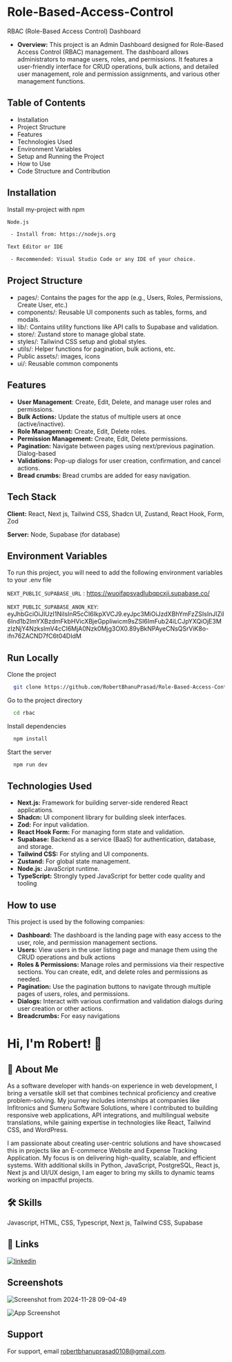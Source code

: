 # Role-Based-Access-Control

RBAC (Role-Based Access Control) Dashboard

- **Overview:**
     This project is an Admin Dashboard designed for Role-Based Access Control (RBAC) management. The dashboard allows administrators to manage users, roles, and permissions. It features a user-friendly interface for CRUD operations, bulk actions, and detailed user management, role and permission assignments, and various other management functions.

## Table of Contents
    
 - Installation
 - Project Structure
 - Features
 - Technologies Used
 - Environment Variables
 - Setup and Running the Project
 - How to Use
 - Code Structure and Contribution

## Installation

Install my-project with npm

```bash
Node.js

 - Install from: https://nodejs.org

Text Editor or IDE

 - Recommended: Visual Studio Code or any IDE of your choice.
```
## Project Structure

 - pages/: Contains the pages for the app (e.g., Users, Roles, Permissions, Create User, etc.)
 - components/: Reusable UI components such as tables, forms, and modals.
 - lib/: Contains utility functions like API calls to Supabase and validation.
 - store/: Zustand store to manage global state.
 - styles/: Tailwind CSS setup and global styles.
 - utils/: Helper functions for pagination, bulk actions, etc.
 - Public assets/: images, icons
 - ui/: Reusable common components



## Features

- **User Management**: Create, Edit, Delete, and manage user roles and permissions.
- **Bulk Actions:** Update the status of multiple users at once (active/inactive).
- **Role Management:** Create, Edit, Delete roles.
- **Permission Management:** Create, Edit, Delete permissions.
- **Pagination:** Navigate between pages using next/previous pagination.
  Dialog-based 
-  **Validations:** Pop-up dialogs for user creation, confirmation,    and cancel actions.
- **Bread crumbs:** Bread crumbs are added for easy navigation.



## Tech Stack

**Client:**  React, Next js, Tailwind CSS, Shadcn UI, Zustand, React Hook, Form, Zod

**Server:**  Node, Supabase (for database)

## Environment Variables

To run this project, you will need to add the following environment variables to your .env file

`NEXT_PUBLIC_SUPABASE_URL` : https://wuoifapsvadlubqpcxji.supabase.co/

`NEXT_PUBLIC_SUPABASE_ANON_KEY`: eyJhbGciOiJIUzI1NiIsInR5cCI6IkpXVCJ9.eyJpc3MiOiJzdXBhYmFzZSIsInJlZiI6Ind1b2lmYXBzdmFkbHVicXBjeGppIiwicm9sZSI6ImFub24iLCJpYXQiOjE3MzIzNjY4NzksImV4cCI6MjA0Nzk0Mjg3OX0.89yBkNPAyeCNsQSrViK8o-ifn76ZACND7fC6t04DIdM

## Run Locally

Clone the project

```bash
  git clone https://github.com/RobertBhanuPrasad/Role-Based-Access-Control.git
```

Go to the project directory

```bash
  cd rbac
```

Install dependencies

```bash
  npm install
```

Start the server

```bash
  npm run dev
```

## Technologies Used

- **Next.js:** Framework for building server-side rendered React applications.
- **Shadcn:** UI component library for building sleek interfaces.
- **Zod:** For input validation.
- **React Hook Form:** For managing form state and validation.
- **Supabase:** Backend as a service (BaaS) for authentication, database, and storage.
- **Tailwind CSS:** For styling and UI components.
- **Zustand:** For global state management.
- **Node.js:** JavaScript runtime.
- **TypeScript:** Strongly typed JavaScript for better code quality and tooling
## How to use

This project is used by the following companies:

- **Dashboard:** The dashboard is the landing page with easy access to the user, role, and permission management sections.
- **Users:** View users in the user listing page and manage them using the CRUD operations and bulk actions
- **Roles & Permissions:** Manage roles and permissions via their respective sections. You can create, edit, and delete roles and permissions as needed.
- **Pagination:** Use the pagination buttons to navigate through multiple pages of users, roles, and permissions.
- **Dialogs:** Interact with various confirmation and validation dialogs during user creation or other actions.
- **Breadcrumbs:** For easy navigations


# Hi, I'm Robert! 👋


## 🚀 About Me
As a software developer with hands-on experience in web development, I bring a versatile skill set that combines technical proficiency and creative problem-solving. My journey includes internships at companies like Infitronics and Sumeru Software Solutions, where I contributed to building responsive web applications, API integrations, and multilingual website translations, while gaining expertise in technologies like React, Tailwind CSS, and WordPress.

I am passionate about creating user-centric solutions and have showcased this in projects like an E-commerce Website and Expense Tracking Application. My focus is on delivering high-quality, scalable, and efficient systems. With additional skills in Python, JavaScript, PostgreSQL, React js, Next js and UI/UX design, I am eager to bring my skills to dynamic teams working on impactful projects.


## 🛠 Skills
Javascript, HTML, CSS, Typescript, Next js, Tailwind CSS, Supabase


## 🔗 Links
[![linkedin](https://img.shields.io/badge/linkedin-0A66C2?style=for-the-badge&logo=linkedin&logoColor=white)](https://www.linkedin.com/in/robert-bhanu-prasad-034454213/)



## Screenshots

![Screenshot from 2024-11-28 09-04-49](https://github.com/user-attachments/assets/ab53ff1e-bc5a-4d60-9bb7-e503ec899efc)

![App Screenshot](https://via.placeholder.com/468x300?text=App+Screenshot+Here)


## Support

For support, email robertbhanuprasad0108@gmail.com.

